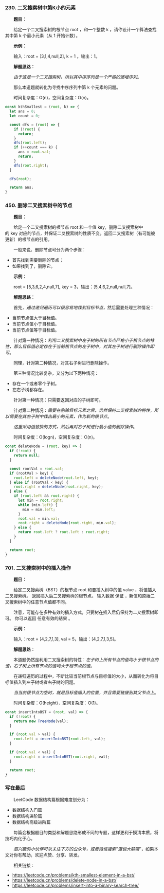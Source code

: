 ### 230. 二叉搜索树中第K小的元素

&emsp;&emsp;**题目：**

&emsp;&emsp;给定一个二叉搜索树的根节点 root ，和一个整数 k ，请你设计一个算法查找其中第 k 个最小元素（从 1 开始计数）。

&emsp;&emsp;**示例：**

&emsp;&emsp;输入：root = [3,1,4,null,2], k = 1
，输出：1。

&emsp;&emsp;**解题思路：**

&emsp;&emsp;*由于这是一个二叉搜索树，所以其中序序列是一个严格的递增序列*。

&emsp;&emsp;那么本道题就转化为寻找中序序列中第 k 个元素的问题。

&emsp;&emsp;时间复杂度：O(n)，空间复杂度：O(n)。

```JavaScript
const kthSmallest = (root, k) => {
  let ans = 0;
  let count = 0;

  const dfs = (root) => {
    if (!root) {
      return;
    }
    dfs(root.left);
    if (++count === k) {
      ans = root.val;
      return;
    }
    dfs(root.right);
  }

  dfs(root);

  return ans;
}
```

### 450. 删除二叉搜索树中的节点

&emsp;&emsp;**题目：**

&emsp;&emsp;给定一个二叉搜索树的根节点 root 和一个值 key，删除二叉搜索树中的 key 对应的节点，并保证二叉搜索树的性质不变。返回二叉搜索树（有可能被更新）的根节点的引用。

&emsp;&emsp;一般来说，删除节点可分为两个步骤：

- 首先找到需要删除的节点；
- 如果找到了，删除它。

&emsp;&emsp;**示例：**

&emsp;&emsp;root = [5,3,6,2,4,null,7], key = 3，输出：[5,4,6,2,null,null,7]。

&emsp;&emsp;**解题思路：**

&emsp;&emsp;首先，*通过递归遍历可以很容易地找到目标节点*，然后需要处理三种情况：

- 当前节点值大于目标值。
- 当前节点值小于目标值。
- 当前节点值等于目标值。

&emsp;&emsp;针对第一种情况：*利用二叉搜索树中左子树的所有节点严格小于根节点的特性，那么目标值必定存在于当前根节点的左子树中，对其左子树进行删除操作即可*。

&emsp;&emsp;同理，针对第二种情况，对其右子树进行删除操作。

&emsp;&emsp;第三种情况比较复杂，又分为以下两种情况：

- 存在一个或者零个子树。
- 左右子树都存在。

&emsp;&emsp;针对第一种情况：只需要返回对应的子树即可。

&emsp;&emsp;针对第二种情况：*需要在删除目标元素之后，仍然保持二叉搜索树的特性，所以需要在其右子树中找出最小的元素，作为新的根节点*。

&emsp;&emsp;*这里采用值替换的方式，然后再对右子树进行最小值的删除操作*。

&emsp;&emsp;时间复杂度：O(logn)，空间复杂度：O(n)。

```JavaScript
const deleteNode = (root, key) => {
  if (!root) {
    return null;
  }

  const rootVal = root.val;
  if (rootVal > key) {
    root.left = deleteNode(root.left, key);
  } else if (rootVal < key) {
    root.right = deleteNode(root.right, key);
  } else {
    if (root.left && root.right) {
      let min = root.right;
      while (min.left) {
        min = min.left;
      }
      root.val = min.val;
      root.right = deleteNode(root.right, min.val);
    } else {
      return root.left ? root.left : root.right;
    }
  }

  return root;
}
```

### 701. 二叉搜索树中的插入操作

&emsp;&emsp;**题目：**

&emsp;&emsp;给定二叉搜索树（BST）的根节点 root 和要插入树中的值 value ，将值插入二叉搜索树。 返回插入后二叉搜索树的根节点。 输入数据 保证 ，新值和原始二叉搜索树中的任意节点值都不同。

&emsp;&emsp;注意，可能存在多种有效的插入方式，只要树在插入后仍保持为二叉搜索树即可。 你可以返回 任意有效的结果 。

&emsp;&emsp;**示例：**

&emsp;&emsp;输入：root = [4,2,7,1,3], val = 5，输出：[4,2,7,1,3,5]。

&emsp;&emsp;**解题思路：**

&emsp;&emsp;本道题仍然是利用二叉搜索树的特性：*左子树上所有节点的值均小于根节点的值，右子树上所有节点的值均大于根节点的值*。

&emsp;&emsp;在递归遍历的过程中，不断比较当前根节点与目标值的大小，从而转化为将目标值插入到左子树或者右子树的问题。

&emsp;&emsp;*当当前根节点为空时，就是目标值插入的位置，并且需要链接到其父节点上*。

&emsp;&emsp;时间复杂度：O(height)，空间复杂度：O(1)。

```JavaScript
const insertIntoBST = (root, val) => {
  if (!root) {
    return new TreeNode(val);
  }

  if (root.val > val) {
    root.left = insertIntoBST(root.left, val);
  }

  if (root.val < val) {
    root.right = insertIntoBST(root.right, val);
  }

  return root;
}
```

### 写在最后

&emsp;&emsp;LeetCode 数据结构篇根据难度划分为：

- 数据结构入门篇
- 数据结构进阶篇
- 数据结构高级进阶篇

&emsp;&emsp;每篇会根据题目的类型和解题思路形成不同的专题，这样更利于摸清本质，将技巧内化于心。

&emsp;&emsp;*感兴趣的小伙伴可以关注下方的公众号，或者微信搜索“漫谈大前端”*，如果本文对你有帮助，欢迎点赞、分享、转发。

&emsp;&emsp;相关链接：

- https://leetcode.cn/problems/kth-smallest-element-in-a-bst/
- https://leetcode.cn/problems/delete-node-in-a-bst/
- https://leetcode.cn/problems/insert-into-a-binary-search-tree/